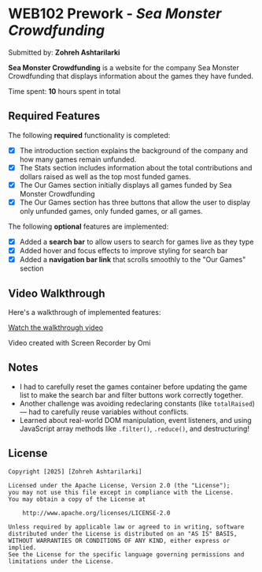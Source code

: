 # WEB102 Prework - *Sea Monster Crowdfunding*

Submitted by: **Zohreh Ashtarilarki**

**Sea Monster Crowdfunding** is a website for the company Sea Monster Crowdfunding that displays information about the games they have funded.

Time spent: **10** hours spent in total

## Required Features

The following **required** functionality is completed:

* [x] The introduction section explains the background of the company and how many games remain unfunded.
* [x] The Stats section includes information about the total contributions and dollars raised as well as the top most funded games.
* [x] The Our Games section initially displays all games funded by Sea Monster Crowdfunding
* [x] The Our Games section has three buttons that allow the user to display only unfunded games, only funded games, or all games.

The following **optional** features are implemented:

* [x] Added a **search bar** to allow users to search for games live as they type
* [x] Added hover and focus effects to improve styling for search bar
* [x] Added a **navigation bar link** that scrolls smoothly to the "Our Games" section

## Video Walkthrough

Here's a walkthrough of implemented features:

[Watch the walkthrough video](https://imgur.com/5mM25ga)


Video created with Screen Recorder by Omi

## Notes

- I had to carefully reset the games container before updating the game list to make the search bar and filter buttons work correctly together.
- Another challenge was avoiding redeclaring constants (like `totalRaised`) — had to carefully reuse variables without conflicts.
- Learned about real-world DOM manipulation, event listeners, and using JavaScript array methods like `.filter()`, `.reduce()`, and destructuring!

## License

    Copyright [2025] [Zohreh Ashtarilarki]

    Licensed under the Apache License, Version 2.0 (the "License");
    you may not use this file except in compliance with the License.
    You may obtain a copy of the License at

        http://www.apache.org/licenses/LICENSE-2.0

    Unless required by applicable law or agreed to in writing, software
    distributed under the License is distributed on an "AS IS" BASIS,
    WITHOUT WARRANTIES OR CONDITIONS OF ANY KIND, either express or implied.
    See the License for the specific language governing permissions and
    limitations under the License.
